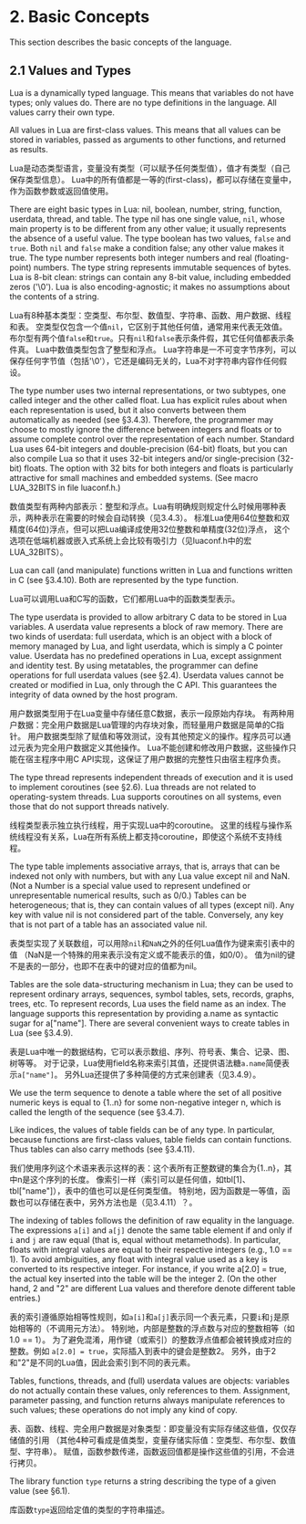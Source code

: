 
# 2. Basic Concepts

This section describes the basic concepts of the language.

## 2.1 Values and Types

Lua is a dynamically typed language. This means that variables do not have types; only values do.
There are no type definitions in the language. All values carry their own type.

All values in Lua are first-class values. This means that all values can be stored in variables, 
passed as arguments to other functions, and returned as results.

Lua是动态类型语言，变量没有类型（可以赋予任何类型值），值才有类型（自己保存类型信息）。
Lua中的所有值都是一等的(first-class)，都可以存储在变量中，作为函数参数或返回值使用。

There are eight basic types in Lua: nil, boolean, number, string, function, userdata, thread, and table. 
The type nil has one single value, `nil`, whose main property is to be different from any other value; 
it usually represents the absence of a useful value. The type boolean has two values, `false` and `true`. 
Both `nil` and `false` make a condition false; any other value makes it true. 
The type number represents both integer numbers and real (floating-point) numbers. 
The type string represents immutable sequences of bytes.
Lua is 8-bit clean: strings can contain any 8-bit value, including embedded zeros ('\0').
Lua is also encoding-agnostic; it makes no assumptions about the contents of a string.

Lua有8种基本类型：空类型、布尔型、数值型、字符串、函数、用户数据、线程和表。
空类型仅包含一个值`nil`，它区别于其他任何值，通常用来代表无效值。
布尔型有两个值`false`和`true`。只有`nil`和`false`表示条件假，其它任何值都表示条件真。
Lua中数值类型包含了整型和浮点。
Lua字符串是一不可变字节序列，可以保存任何字节值（包括'\0'），它还是编码无关的，Lua不对字符串内容作任何假设。

The type number uses two internal representations, or two subtypes, one called integer and the other called float.
Lua has explicit rules about when each representation is used, 
but it also converts between them automatically as needed (see §3.4.3).
Therefore, the programmer may choose to mostly ignore the difference between integers and floats 
or to assume complete control over the representation of each number. 
Standard Lua uses 64-bit integers and double-precision (64-bit) floats, 
but you can also compile Lua so that it uses 32-bit integers and/or single-precision (32-bit) floats. 
The option with 32 bits for both integers and floats is particularly attractive 
for small machines and embedded systems. (See macro LUA_32BITS in file luaconf.h.)

数值类型有两种内部表示：整型和浮点。Lua有明确规则规定什么时候用哪种表示，两种表示在需要的时候会自动转换（见3.4.3）。
标准Lua使用64位整数和双精度(64位)浮点，但可以把Lua编译成使用32位整数和单精度(32位)浮点，
这个选项在低端机器或嵌入式系统上会比较有吸引力（见luaconf.h中的宏LUA_32BITS）。

Lua can call (and manipulate) functions written in Lua and functions written in C (see §3.4.10). 
Both are represented by the type function.

Lua可以调用Lua和C写的函数，它们都用Lua中的函数类型表示。

The type userdata is provided to allow arbitrary C data to be stored in Lua variables. 
A userdata value represents a block of raw memory. 
There are two kinds of userdata: full userdata, which is an object with a block of memory managed by Lua, 
and light userdata, which is simply a C pointer value. 
Userdata has no predefined operations in Lua, except assignment and identity test. 
By using metatables, the programmer can define operations for full userdata values (see §2.4). 
Userdata values cannot be created or modified in Lua, only through the C API. 
This guarantees the integrity of data owned by the host program.

用户数据类型用于在Lua变量中存储任意C数据，表示一段原始内存块。
有两种用户数据：完全用户数据是Lua管理的内存块对象，而轻量用户数据是简单的C指针。
用户数据类型除了赋值和等效测试，没有其他预定义的操作。程序员可以通过元表为完全用户数据定义其他操作。
Lua不能创建和修改用户数据，这些操作只能在宿主程序中用C API实现，这保证了用户数据的完整性只由宿主程序负责。

The type thread represents independent threads of execution and it is used to implement coroutines (see §2.6). 
Lua threads are not related to operating-system threads. 
Lua supports coroutines on all systems, even those that do not support threads natively.

线程类型表示独立执行线程，用于实现Lua中的coroutine。
这里的线程与操作系统线程没有关系，Lua在所有系统上都支持coroutine，即使这个系统不支持线程。

The type table implements associative arrays, that is, arrays that can be indexed not only with numbers, 
but with any Lua value except nil and NaN. 
(Not a Number is a special value used to represent undefined or unrepresentable numerical results, such as 0/0.) 
Tables can be heterogeneous; that is, they can contain values of all types (except nil). 
Any key with value nil is not considered part of the table. 
Conversely, any key that is not part of a table has an associated value nil.

表类型实现了关联数组，可以用除`nil`和`NaN`之外的任何Lua值作为键来索引表中的值
（NaN是一个特殊的用来表示没有定义或不能表示的值，如0/0）。
值为nil的键不是表的一部分，也即不在表中的键对应的值都为nil。

Tables are the sole data-structuring mechanism in Lua; they can be used to represent ordinary arrays, 
sequences, symbol tables, sets, records, graphs, trees, etc. 
To represent records, Lua uses the field name as an index. 
The language supports this representation by providing a.name as syntactic sugar for a["name"]. 
There are several convenient ways to create tables in Lua (see §3.4.9).

表是Lua中唯一的数据结构，它可以表示数组、序列、符号表、集合、记录、图、树等等。
对于记录，Lua使用field名称来索引其值，还提供语法糖`a.name`简便表示`a["name"]`。
另外Lua还提供了多种简便的方式来创建表（见3.4.9）。

We use the term sequence to denote a table where the set of all positive numeric keys is equal to {1..n} 
for some non-negative integer n, which is called the length of the sequence (see §3.4.7).

Like indices, the values of table fields can be of any type. 
In particular, because functions are first-class values, table fields can contain functions. 
Thus tables can also carry methods (see §3.4.11).

我们使用序列这个术语来表示这样的表：这个表所有正整数键的集合为{1..n}，其中n是这个序列的长度。
像索引一样（索引可以是任何值，如tbl[1]、tbl["name"]），表中的值也可以是任何类型值。
特别地，因为函数是一等值，函数也可以存储在表中，另外方法也是（见3.4.11）？。

The indexing of tables follows the definition of raw equality in the language. 
The expressions `a[i]` and `a[j]` denote the same table element if and 
only if `i` and `j` are raw equal (that is, equal without metamethods). 
In particular, floats with integral values are equal to their respective integers (e.g., 1.0 == 1). 
To avoid ambiguities, any float with integral value used as a key is converted to its respective integer. 
For instance, if you write a[2.0] = true, the actual key inserted into the table will be the integer 2. 
(On the other hand, 2 and "2" are different Lua values and therefore denote different table entries.)

表的索引遵循原始相等性规则，如`a[i]`和`a[j]`表示同一个表元素，只要`i`和`j`是原始相等的（不调用元方法）。
特别地，内部是整数的浮点数与对应的整数相等（如1.0 == 1）。
为了避免混淆，用作键（或索引）的整数浮点值都会被转换成对应的整数。例如 `a[2.0] = true`，实际插入到表中的键会是整数2。
另外，由于2和"2"是不同的Lua值，因此会索引到不同的表元素。

Tables, functions, threads, and (full) userdata values are objects: 
variables do not actually contain these values, only references to them. 
Assignment, parameter passing, and function returns always manipulate references to such values; 
these operations do not imply any kind of copy.

表、函数、线程、完全用户数据是对象类型：即变量没有实际存储这些值，仅仅存储值的引用
（其他4种可看成是值类型，变量存储实际值：空类型、布尔型、数值型、字符串）。
赋值，函数参数传递，函数返回值都是操作这些值的引用，不会进行拷贝。

The library function `type` returns a string describing the type of a given value (see §6.1). 

库函数`type`返回给定值的类型的字符串描述。

